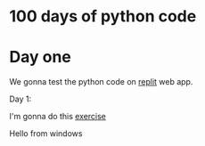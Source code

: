 # 100 days of python code

# Day one

We gonna test the python code on [replit](https://replit.com/~) web app.

Day 1:

I'm gonna do this [exercise](https://replit.com/@cuauhtlahuac/day-1-1-exercise#main.py)

Hello from windows